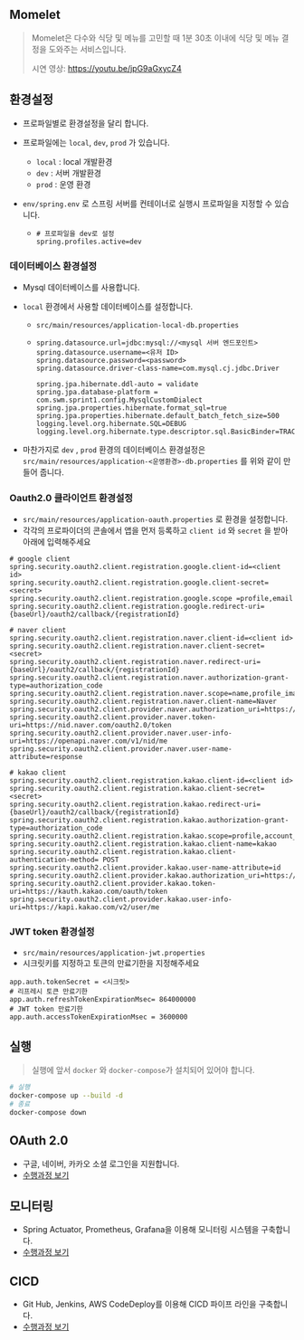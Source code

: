 ## Momelet
>  Momelet은 다수와 식당 및 메뉴를 고민할 때 1분 30초 이내에 식당 및 메뉴 결정을 도와주는 서비스입니다.
>
>  시연 영상: https://youtu.be/jpG9aGxycZ4



## 환경설정

* 프로파일별로 환경설정을 달리 합니다.

* 프로파일에는 `local`, `dev`, `prod` 가 있습니다.

  * `local` : local 개발환경
  * `dev` : 서버 개발환경
  * `prod` : 운영 환경

* `env/spring.env` 로 스프링 서버를 컨테이너로 실행시 프로파일을 지정할 수 있습니다.

  * ```
    # 프로파일을 dev로 설정
    spring.profiles.active=dev
    ```



### 데이터베이스 환경설정

* Mysql 데이터베이스를 사용합니다.

* `local` 환경에서 사용할 데이터베이스를 설정합니다.

  * `src/main/resources/application-local-db.properties`

  * ```properties
    spring.datasource.url=jdbc:mysql://<mysql 서버 엔드포인트>
    spring.datasource.username=<유저 ID>
    spring.datasource.password=<password>
    spring.datasource.driver-class-name=com.mysql.cj.jdbc.Driver
    
    spring.jpa.hibernate.ddl-auto = validate
    spring.jpa.database-platform = com.swm.sprint1.config.MysqlCustomDialect
    spring.jpa.properties.hibernate.format_sql=true
    spring.jpa.properties.hibernate.default_batch_fetch_size=500
    logging.level.org.hibernate.SQL=DEBUG
    logging.level.org.hibernate.type.descriptor.sql.BasicBinder=TRACE
    ```

* 마찬가지로 `dev` , `prod` 환경의 데이터베이스 환경설정은 `src/main/resources/application-<운영환경>-db.properties` 를 위와 같이 만들어 줍니다.



### Oauth2.0 클라이언트 환경설정

* `src/main/resources/application-oauth.properties` 로 환경을 설정합니다.
* 각각의 프로파이더의 콘솔에서 앱을 먼저 등록하고 `client id` 와 `secret` 을 받아 아래에 입력해주세요

```properties
# google client
spring.security.oauth2.client.registration.google.client-id=<client id>
spring.security.oauth2.client.registration.google.client-secret=<secret>
spring.security.oauth2.client.registration.google.scope =profile,email
spring.security.oauth2.client.registration.google.redirect-uri={baseUrl}/oauth2/callback/{registrationId}

# naver client
spring.security.oauth2.client.registration.naver.client-id=<client id>
spring.security.oauth2.client.registration.naver.client-secret=<secret>
spring.security.oauth2.client.registration.naver.redirect-uri={baseUrl}/oauth2/callback/{registrationId}
spring.security.oauth2.client.registration.naver.authorization-grant-type=authorization_code
spring.security.oauth2.client.registration.naver.scope=name,profile_image
spring.security.oauth2.client.registration.naver.client-name=Naver
spring.security.oauth2.client.provider.naver.authorization_uri=https://nid.naver.com/oauth2.0/authorize
spring.security.oauth2.client.provider.naver.token-uri=https://nid.naver.com/oauth2.0/token
spring.security.oauth2.client.provider.naver.user-info-uri=https://openapi.naver.com/v1/nid/me
spring.security.oauth2.client.provider.naver.user-name-attribute=response

# kakao client
spring.security.oauth2.client.registration.kakao.client-id=<client id>
spring.security.oauth2.client.registration.kakao.client-secret=<secret>
spring.security.oauth2.client.registration.kakao.redirect-uri={baseUrl}/oauth2/callback/{registrationId}
spring.security.oauth2.client.registration.kakao.authorization-grant-type=authorization_code
spring.security.oauth2.client.registration.kakao.scope=profile,account_email
spring.security.oauth2.client.registration.kakao.client-name=kakao
spring.security.oauth2.client.registration.kakao.client-authentication-method= POST
spring.security.oauth2.client.provider.kakao.user-name-attribute=id
spring.security.oauth2.client.provider.kakao.authorization_uri=https://kauth.kakao.com/oauth/authorize
spring.security.oauth2.client.provider.kakao.token-uri=https://kauth.kakao.com/oauth/token
spring.security.oauth2.client.provider.kakao.user-info-uri=https://kapi.kakao.com/v2/user/me
```

### JWT token 환경설정

* `src/main/resources/application-jwt.properties`
* 시크릿키를 지정하고 토큰의 만료기한을 지정해주세요

```properties
app.auth.tokenSecret = <시크릿>
# 리프레시 토큰 만료기한
app.auth.refreshTokenExpirationMsec= 864000000
# JWT token 만료기한
app.auth.accessTokenExpirationMsec = 3600000
```



## 실행

>  실행에 앞서 `docker` 와 `docker-compose`가 설치되어 있어야 합니다.

```bash
# 실행
docker-compose up --build -d
# 종료
docker-compose down
```



## OAuth 2.0

* 구글, 네이버, 카카오 소셜 로그인을 지원합니다.
* [수행과정 보기](https://github.com/raiders032/md/blob/master/Spring/security/Social-login/social-login.md)



## 모니터링

* Spring Actuator, Prometheus, Grafana을 이용해 모니터링 시스템을 구축합니다.
* [수행과정 보기](https://github.com/raiders032/md/blob/master/Spring/actuator/actuator.md)



## CICD

* Git Hub, Jenkins, AWS CodeDeploy를 이용해 CICD 파이프 라인을 구축합니다. 
* [수행과정 보기](https://github.com/raiders032/md/blob/master/CICD/Jenkins/Jenkins.md)